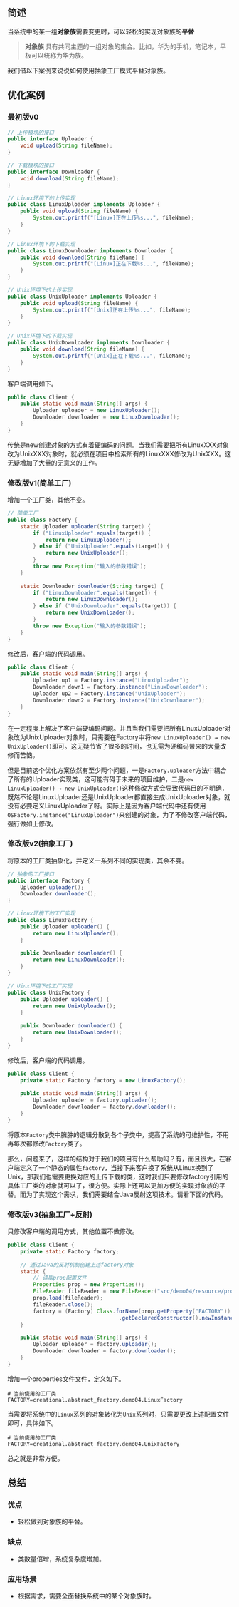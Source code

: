 ## 简述

当系统中的某一组**对象族**需要变更时，可以轻松的实现对象族的**平替**

> **对象族**
> 具有共同主题的一组对象的集合。比如，华为的手机，笔记本，平板可以统称为华为族。


我们借以下案例来说说如何使用抽象工厂模式平替对象族。

## 优化案例

### 最初版v0

```java
// 上传模块的接口
public interface Uploader {
    void upload(String fileName);
}

// 下载模块的接口
public interface Downloader {
    void download(String fileName);
}

// Linux环境下的上传实现
public class LinuxUploader implements Uploader {
    public void upload(String fileName) {
        System.out.printf("[Linux]正在上传%s...", fileName);
    }
}

// Linux环境下的下载实现
public class LinuxDownloader implements Downloader {
    public void download(String fileName) {
        System.out.printf("[Linux]正在下载%s...", fileName);
    }
}

// Unix环境下的上传实现
public class UnixUploader implements Uploader {
    public void upload(String fileName) {
        System.out.printf("[Unix]正在上传%s...", fileName);
    }
}

// Unix环境下的下载实现
public class UnixDownloader implements Downloader {
    public void download(String fileName) {
        System.out.printf("[Unix]正在下载%s...", fileName);
    }
}
```

客户端调用如下。

```java
public class Client {
    public static void main(String[] args) {
        Uploader uploader = new LinuxUploader();
        Downloader downloader = new LinuxDownloader();
    }
}
```

传统是new创建对象的方式有着硬编码的问题。当我们需要把所有LinuxXXX对象改为UnixXXX对象时，就必须在项目中检索所有的LinuxXXX修改为UnixXXX。这无疑增加了大量的无意义的工作。

### 修改版v1(简单工厂)

增加一个工厂类，其他不变。

```java
// 简单工厂
public class Factory {
    static Uploader uploader(String target) {
        if ("LinuxUploader".equals(target)) {
            return new LinuxUploader();
        } else if ("UnixUploader".equals(target)) {
            return new UnixUploader();
        } 
        throw new Exception("输入的参数错误");
    }
    
    static Downloader downloader(String target) {
        if ("LinuxDownloader".equals(target)) {
            return new LinuxDownloader();
        } else if ("UnixDownloader".equals(target)) {
            return new UnixDownloader();
        }
        throw new Exception("输入的参数错误");
    }
}
```

修改后，客户端的代码调用。

```java
public class Client {
    public static void main(String[] args) {
        Uploader up1 = Factory.instance("LinuxUploader");
        Downloader down1 = Factory.instance("LinuxDownloader");
        Uploader up2 = Factory.instance("UnixUploader");
        Downloader down2 = Factory.instance("UnixDownloader");
    }
}
```

在一定程度上解决了客户端硬编码问题。并且当我们需要把所有LinuxUploader对象改为UnixUploader对象时，只需要在Factory中将`new LinuxUploader() → new UnixUploader()`即可。这无疑节省了很多的时间，也无需为硬编码带来的大量改修而苦恼。

但是目前这个优化方案依然有至少两个问题，一是`Factory.uploader`方法中耦合了所有的Uploader实现类，这可能有碍于未来的项目维护，二是`new LinuxUploader() → new UnixUploader()`这种修改方式会导致代码目的不明确，既然不论是LinuxUploader还是UnixUploader都直接生成UnixUploader对象，就没有必要定义LinuxUploader了呀。实际上是因为客户端代码中还有使用`OSFactory.instance("LinuxUploader")`来创建的对象，为了不修改客户端代码，强行做如上修改。

### 修改版v2(抽象工厂)

将原本的工厂类抽象化，并定义一系列不同的实现类，其余不变。

```java
// 抽象的工厂接口
public interface Factory {
   	Uploader uploader();
    Downloader downloader();
}

// Linux环境下的工厂实现
public class LinuxFactory {
    public Uploader uploader() {
        return new LinuxUploader();
    }
    
    public Downloader downloader() {
        return new LinuxDownloader();
    }
}

// Uinx环境下的工厂实现
public class UnixFactory {
    public Uploader uploader() {
        return new UnixUploader();
    }
    
    public Downloader downloader() {
        return new UnixDownloader();
    }
}
```

修改后，客户端的代码调用。

```java
public class Client {
    private static Factory factory = new LinuxFactory();
    
    public static void main(String[] args) {
        Uploader uploader = factory.uploader();
        Downloader downloader = factory.downloader();
    }
}
```

将原本`Factory`类中臃肿的逻辑分散到各个子类中，提高了系统的可维护性，不用再每次都修改`Factory`类了。

那么，问题来了，这样的结构对于我们的项目有什么帮助吗？有，而且很大，在客户端定义了一个静态的属性`factory`，当接下来客户换了系统从Linux换到了Unix，那我们也需要更换对应的上传下载的类，这时我们只要修改factory引用的具体工厂类的对象就可以了，很方便。实际上还可以更加方便的实现对象族的平替。而为了实现这个需求，我们需要结合Java反射这项技术。请看下面的代码。

### 修改版v3(抽象工厂+反射)

只修改客户端的调用方式，其他位置不做修改。

```java
public class Client {
    private static Factory factory;
    
    // 通过Java的反射机制创建上述factory对象
    static {
        // 读取prop配置文件
        Properties prop = new Properties();
        FileReader fileReader = new FileReader("src/demo04/resource/props/config.prop");
        prop.load(fileReader);
        fileReader.close();
        factory = (Factory) Class.forName(prop.getProperty("FACTORY"))
                                   .getDeclaredConstructor().newInstance();
    }
    
    public static void main(String[] args) {
        Uploader uploader = factory.uploader();
        Downloader downloader = factory.downloader();
    }
}
```

增加一个properties文件文件，定义如下。

```properties
# 当前使用的工厂类
FACTORY=creational.abstract_factory.demo04.LinuxFactory
```

当需要将系统中的`Linux`系列的对象转化为`Unix`系列时，只需要更改上述配置文件即可，具体如下。

```properties
# 当前使用的工厂类
FACTORY=creational.abstract_factory.demo04.UnixFactory
```

总之就是非常方便。

## 总结

### 优点

- 轻松做到对象族的平替。

### 缺点

- 类数量倍增，系统复杂度增加。

### 应用场景

- 根据需求，需要全面替换系统中的某个对象族时。
